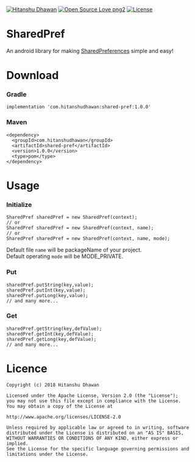 [![Hitanshu Dhawan](https://img.shields.io/badge/Hitanshu-Dhawan-blue.svg)](https://github.com/hitanshu-dhawan)
[![Open Source Love png2](https://badges.frapsoft.com/os/v2/open-source.png?v=103)](https://github.com/hitanshu-dhawan/SharedPref)
[![License](https://img.shields.io/badge/License-Apache--2.0-green.svg)](https://github.com/hitanshu-dhawan/SharedPref/blob/master/LICENSE)

SharedPref
==========
An android library for making [SharedPreferences](https://developer.android.com/reference/android/content/SharedPreferences.html) simple and easy!

# Download
### Gradle
```
implementation 'com.hitanshudhawan:shared-pref:1.0.0'
```
### Maven
```
<dependency>
  <groupId>com.hitanshudhawan</groupId>
  <artifactId>shared-pref</artifactId>
  <version>1.0.0</version>
  <type>pom</type>
</dependency>
```

# Usage
### Initialize
```
SharedPref sharedPref = new SharedPref(context);
// or
SharedPref sharedPref = new SharedPref(context, name);
// or
SharedPref sharedPref = new SharedPref(context, name, mode);
```
Default file ```name``` will be packageName of your project.
<br>
Default operating ```mode``` will be MODE_PRIVATE.
### Put
```
sharedPref.putString(key,value);
sharedPref.putInt(key,value);
sharedPref.putLong(key,value);
// and many more...
```
### Get
```
sharedPref.getString(key,defValue);
sharedPref.getInt(key,defValue);
sharedPref.getLong(key,defValue);
// and many more...
```

# Licence
```
Copyright (c) 2018 Hitanshu Dhawan

Licensed under the Apache License, Version 2.0 (the "License");
you may not use this file except in compliance with the License.
You may obtain a copy of the License at

http://www.apache.org/licenses/LICENSE-2.0

Unless required by applicable law or agreed to in writing, software
distributed under the License is distributed on an "AS IS" BASIS,
WITHOUT WARRANTIES OR CONDITIONS OF ANY KIND, either express or implied.
See the License for the specific language governing permissions and
limitations under the License.
```
